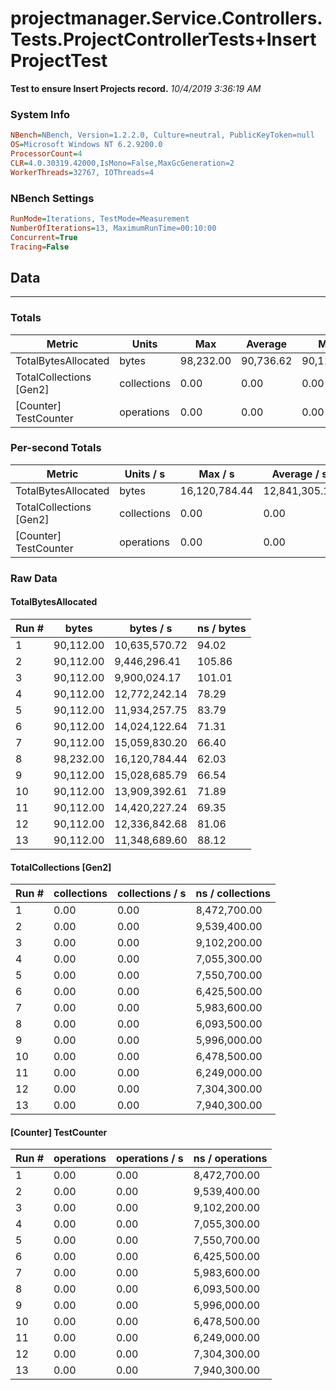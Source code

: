 ﻿# projectmanager.Service.Controllers.Tests.ProjectControllerTests+InsertProjectTest
__Test to ensure Insert Projects record.__
_10/4/2019 3:36:19 AM_
### System Info
```ini
NBench=NBench, Version=1.2.2.0, Culture=neutral, PublicKeyToken=null
OS=Microsoft Windows NT 6.2.9200.0
ProcessorCount=4
CLR=4.0.30319.42000,IsMono=False,MaxGcGeneration=2
WorkerThreads=32767, IOThreads=4
```

### NBench Settings
```ini
RunMode=Iterations, TestMode=Measurement
NumberOfIterations=13, MaximumRunTime=00:10:00
Concurrent=True
Tracing=False
```

## Data
-------------------

### Totals
|          Metric |           Units |             Max |         Average |             Min |          StdDev |
|---------------- |---------------- |---------------- |---------------- |---------------- |---------------- |
|TotalBytesAllocated |           bytes |       98,232.00 |       90,736.62 |       90,112.00 |        2,252.08 |
|TotalCollections [Gen2] |     collections |            0.00 |            0.00 |            0.00 |            0.00 |
|[Counter] TestCounter |      operations |            0.00 |            0.00 |            0.00 |            0.00 |

### Per-second Totals
|          Metric |       Units / s |         Max / s |     Average / s |         Min / s |      StdDev / s |
|---------------- |---------------- |---------------- |---------------- |---------------- |---------------- |
|TotalBytesAllocated |           bytes |   16,120,784.44 |   12,841,305.11 |    9,446,296.41 |    2,118,307.22 |
|TotalCollections [Gen2] |     collections |            0.00 |            0.00 |            0.00 |            0.00 |
|[Counter] TestCounter |      operations |            0.00 |            0.00 |            0.00 |            0.00 |

### Raw Data
#### TotalBytesAllocated
|           Run # |           bytes |       bytes / s |      ns / bytes |
|---------------- |---------------- |---------------- |---------------- |
|               1 |       90,112.00 |   10,635,570.72 |           94.02 |
|               2 |       90,112.00 |    9,446,296.41 |          105.86 |
|               3 |       90,112.00 |    9,900,024.17 |          101.01 |
|               4 |       90,112.00 |   12,772,242.14 |           78.29 |
|               5 |       90,112.00 |   11,934,257.75 |           83.79 |
|               6 |       90,112.00 |   14,024,122.64 |           71.31 |
|               7 |       90,112.00 |   15,059,830.20 |           66.40 |
|               8 |       98,232.00 |   16,120,784.44 |           62.03 |
|               9 |       90,112.00 |   15,028,685.79 |           66.54 |
|              10 |       90,112.00 |   13,909,392.61 |           71.89 |
|              11 |       90,112.00 |   14,420,227.24 |           69.35 |
|              12 |       90,112.00 |   12,336,842.68 |           81.06 |
|              13 |       90,112.00 |   11,348,689.60 |           88.12 |

#### TotalCollections [Gen2]
|           Run # |     collections | collections / s |ns / collections |
|---------------- |---------------- |---------------- |---------------- |
|               1 |            0.00 |            0.00 |    8,472,700.00 |
|               2 |            0.00 |            0.00 |    9,539,400.00 |
|               3 |            0.00 |            0.00 |    9,102,200.00 |
|               4 |            0.00 |            0.00 |    7,055,300.00 |
|               5 |            0.00 |            0.00 |    7,550,700.00 |
|               6 |            0.00 |            0.00 |    6,425,500.00 |
|               7 |            0.00 |            0.00 |    5,983,600.00 |
|               8 |            0.00 |            0.00 |    6,093,500.00 |
|               9 |            0.00 |            0.00 |    5,996,000.00 |
|              10 |            0.00 |            0.00 |    6,478,500.00 |
|              11 |            0.00 |            0.00 |    6,249,000.00 |
|              12 |            0.00 |            0.00 |    7,304,300.00 |
|              13 |            0.00 |            0.00 |    7,940,300.00 |

#### [Counter] TestCounter
|           Run # |      operations |  operations / s | ns / operations |
|---------------- |---------------- |---------------- |---------------- |
|               1 |            0.00 |            0.00 |    8,472,700.00 |
|               2 |            0.00 |            0.00 |    9,539,400.00 |
|               3 |            0.00 |            0.00 |    9,102,200.00 |
|               4 |            0.00 |            0.00 |    7,055,300.00 |
|               5 |            0.00 |            0.00 |    7,550,700.00 |
|               6 |            0.00 |            0.00 |    6,425,500.00 |
|               7 |            0.00 |            0.00 |    5,983,600.00 |
|               8 |            0.00 |            0.00 |    6,093,500.00 |
|               9 |            0.00 |            0.00 |    5,996,000.00 |
|              10 |            0.00 |            0.00 |    6,478,500.00 |
|              11 |            0.00 |            0.00 |    6,249,000.00 |
|              12 |            0.00 |            0.00 |    7,304,300.00 |
|              13 |            0.00 |            0.00 |    7,940,300.00 |


